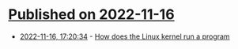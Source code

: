 # [Published on 2022-11-16](index.md)

* [2022-11-16, 17:20:34](https://lobste.rs/s/seyqnp/how_does_linux_kernel_run_program) - [How does the Linux kernel run a program](https://0xax.gitbooks.io/linux-insides/content/SysCall/linux-syscall-4.html)
